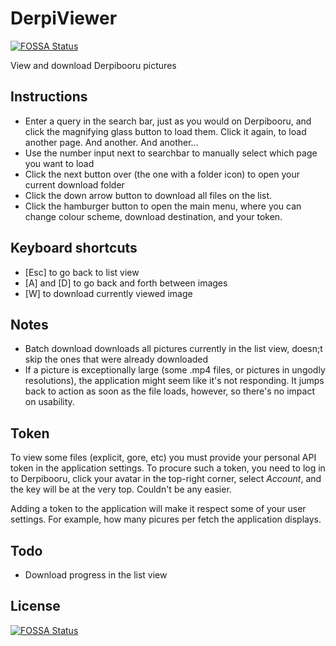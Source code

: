 # DerpiViewer
[![FOSSA Status](https://app.fossa.io/api/projects/git%2Bgithub.com%2FAtulin%2FDerpiViewer.svg?type=shield)](https://app.fossa.io/projects/git%2Bgithub.com%2FAtulin%2FDerpiViewer?ref=badge_shield)

View and download Derpibooru pictures

## Instructions
 - Enter a query in the search bar, just as you would on Derpibooru, and click the magnifying glass button to load them. Click it again, to load another page. And another. And another...
 - Use the number input next to searchbar to manually select which page you want to load
 - Click the next button over (the one with a folder icon) to open your current download folder
 - Click the down arrow button to download all files on the list.
 - Click the hamburger button to open the main menu, where you can change colour scheme, download destination, and your token.

## Keyboard shortcuts
 - [Esc] to go back to list view
 - [A] and [D] to go back and forth between images
 - [W] to download currently viewed image
 
## Notes
 - Batch download downloads all pictures currently in the list view, doesn;t skip the ones that were already downloaded
 - If a picture is exceptionally large (some .mp4 files, or pictures in ungodly resolutions), the application might seem like it's not responding. It jumps back to action as soon as the file loads, however, so there's no impact on usability.
 
## Token 
To view some files (explicit, gore, etc) you must provide your personal API token in the application settings.
To procure such a token, you need to log in to Derpibooru, click your avatar in the top-right corner, select _Account_, and the key will be at the very top.
Couldn't be any easier.

Adding a token to the application will make it respect some of your user settings. For example, how many picures per fetch the application displays.

## Todo
 - Download progress in the list view
 


## License
[![FOSSA Status](https://app.fossa.io/api/projects/git%2Bgithub.com%2FAtulin%2FDerpiViewer.svg?type=large)](https://app.fossa.io/projects/git%2Bgithub.com%2FAtulin%2FDerpiViewer?ref=badge_large)
